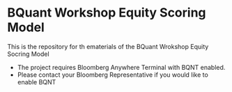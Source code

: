 # BQuant Workshop Equity Scoring Model
This is the repository for th ematerials of the BQuant Wrokshop Equity Socring Model

* The project requires Bloomberg Anywhere Terminal with BQNT enabled.
* Please contact your Bloomberg Representative if you would like to enable BQNT
